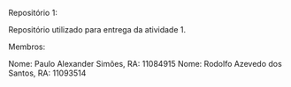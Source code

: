 Repositório 1:

Repositório utilizado para entrega da atividade 1.

Membros:

Nome: Paulo Alexander Simões, RA: 11084915
Nome: Rodolfo Azevedo dos Santos, RA: 11093514